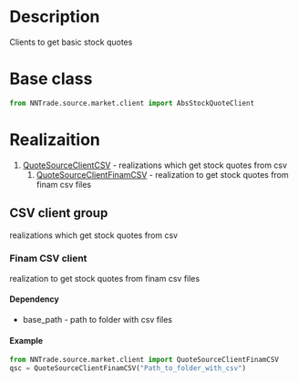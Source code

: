# Description 
Clients to get basic stock quotes

# Base class
```python
from NNTrade.source.market.client import AbsStockQuoteClient
```

# Realizaition
1. [QuoteSourceClientCSV](#csv-client-group) - realizations which get stock quotes from csv
    1. [QuoteSourceClientFinamCSV](#finam-csv-client) - realization to get stock quotes from finam csv files

## CSV client group
realizations which get stock quotes from csv

### Finam CSV client
realization to get stock quotes from finam csv files

#### Dependency
- base_path - path to folder with csv files

#### Example
```python
from NNTrade.source.market.client import QuoteSourceClientFinamCSV
qsc = QuoteSourceClientFinamCSV("Path_to_folder_with_csv")
```
